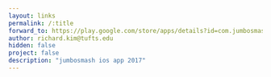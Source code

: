 ```yaml
---
layout: links
permalink: /:title
forward_to: https://play.google.com/store/apps/details?id=com.jumbosmash
author: richard.kim@tufts.edu
hidden: false
project: false
description: "jumbosmash ios app 2017"
---
```

